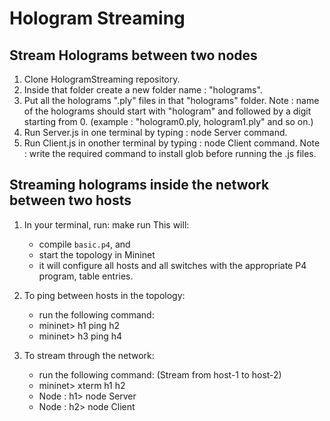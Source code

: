# Hologram Streaming

## Stream Holograms between two nodes

1. Clone HologramStreaming repository.
2. Inside that folder create a new folder name : "holograms".
3. Put all the holograms ".ply" files in that "holograms" folder.
Note : name of the holograms should start with "hologram" and followed by a digit starting from 0. (example : "hologram0.ply, hologram1.ply" and so on.)
4. Run Server.js in one terminal by typing : node Server command.
5. Run Client.js in onother terminal by typing : node Client command.
Note : write the required command to install glob before running the .js files.


## Streaming holograms inside the network between two hosts

1. In your terminal, run: make run
   This will:
   * compile `basic.p4`, and
   * start the topology in Mininet
   * it will configure all hosts and all switches with the appropriate P4 program, table entries.

2. To ping between hosts in the topology:
   * run the following command:
   * mininet> h1 ping h2
   * mininet> h3 ping h4

3. To stream through the network:
   * run the following command: (Stream from host-1 to host-2)
   * mininet> xterm h1 h2
   * Node : h1> node Server
   * Node : h2> node Client
